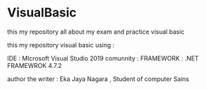 # VisualBasic
this my repository all about my exam and practice visual basic

this my repository visual basic using : 

IDE       : MIcrosoft Visual Studio 2019 comunnity :
FRAMEWORK : .NET FRAMEWROK 4.7.2

author the writer :
Eka Jaya Nagara , Student of computer Sains
